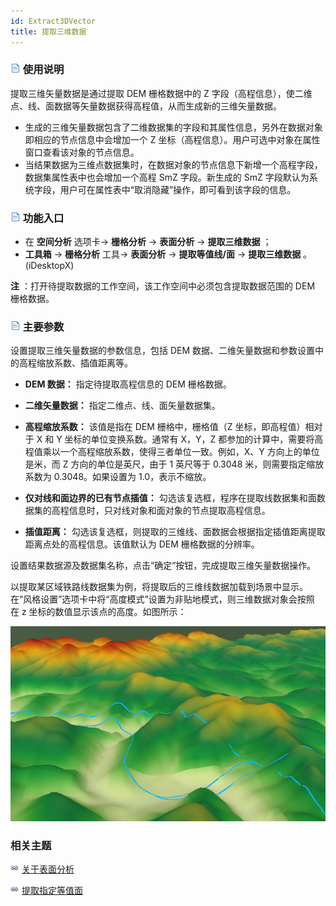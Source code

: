 ```yaml
---
id: Extract3DVector
title: 提取三维数据
---
```

### ![](../../../img/read.gif) 使用说明

提取三维矢量数据是通过提取 DEM 栅格数据中的 Z 字段（高程信息），使二维点、线、面数据等矢量数据获得高程值，从而生成新的三维矢量数据。

  * 生成的三维矢量数据包含了二维数据集的字段和其属性信息，另外在数据对象即相应的节点信息中会增加一个 Z 坐标（高程信息）。用户可选中对象在属性窗口查看该对象的节点信息。
  * 当结果数据为三维点数据集时，在数据对象的节点信息下新增一个高程字段，数据集属性表中也会增加一个高程 SmZ 字段。新生成的 SmZ 字段默认为系统字段，用户可在属性表中“取消隐藏”操作，即可看到该字段的信息。

### ![](../../img/read.gif) 功能入口

  * 在 **空间分析** 选项卡-> **栅格分析** -> **表面分析** -> **提取三维数据** ；
  * **工具箱** -> **栅格分析** 工具-> **表面分析** -> **提取等值线/面** -> **提取三维数据** 。(iDesktopX)

**注** ：打开待提取数据的工作空间，该工作空间中必须包含提取数据范围的 DEM 栅格数据。

### ![](../../img/read.gif) 主要参数

  设置提取三维矢量数据的参数信息，包括 DEM 数据、二维矢量数据和参数设置中的高程缩放系数、插值距离等。

* **DEM 数据：** 指定待提取高程信息的 DEM 栅格数据。

* **二维矢量数据：** 指定二维点、线、面矢量数据集。

* **高程缩放系数：** 该值是指在 DEM 栅格中，栅格值（Z 坐标，即高程值）相对于 X 和 Y 坐标的单位变换系数。通常有 X，Y，Z 都参加的计算中，需要将高程值乘以一个高程缩放系数，使得三者单位一致。例如，X、Y 方向上的单位是米，而 Z 方向的单位是英尺，由于 1 英尺等于
0.3048 米，则需要指定缩放系数为 0.3048。如果设置为 1.0，表示不缩放。

* **仅对线和面边界的已有节点插值：** 勾选该复选框，程序在提取线数据集和面数据集的高程信息时，只对线对象和面对象的节点提取高程信息。

* **插值距离：** 勾选该复选框，则提取的三维线、面数据会根据指定插值距离提取距离点处的高程信息。该值默认为 DEM 栅格数据的分辨率。

设置结果数据源及数据集名称，点击“确定”按钮，完成提取三维矢量数据操作。 

以提取某区域铁路线数据集为例，将提取后的三维线数据加载到场景中显示。在“风格设置”选项卡中将“高度模式”设置为非贴地模式，则三维数据对象会按照 在 z 坐标的数值显示该点的高度。如图所示：

![](img/Exact3DResult.png)  

###  相关主题

![](../../../img/smalltitle.png) [关于表面分析](AoubtSurfaceAnalyst)

![](../../../img/smalltitle.png) [提取指定等值面](DriveRegionSpecific)
